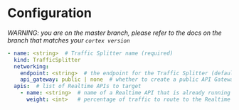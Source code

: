 # Configuration

_WARNING: you are on the master branch, please refer to the docs on the branch that matches your `cortex version`_

```yaml
- name: <string>  # Traffic Splitter name (required)
  kind: TrafficSplitter
  networking:
    endpoint: <string>  # the endpoint for the Traffic Splitter (default: <name>)
    api_gateway: public | none  # whether to create a public API Gateway endpoint for this API (if not, the API will still be accessible via the load balancer) (default: public, unless disabled cluster-wide)
  apis:  # list of Realtime APIs to target
    - name: <string>  # name of a Realtime API that is already running or is included in the same configuration file (required)
      weight: <int>   # percentage of traffic to route to the Realtime API (all weights must sum to 100) (required)
```
